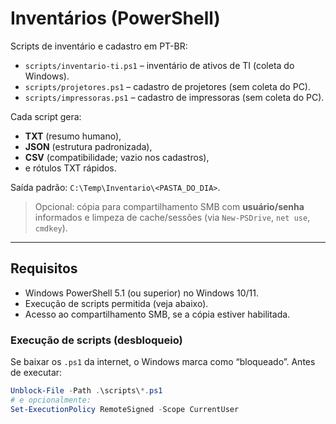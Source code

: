 # Inventários (PowerShell)

Scripts de inventário e cadastro em PT-BR:

- `scripts/inventario-ti.ps1` – inventário de ativos de TI (coleta do Windows).
- `scripts/projetores.ps1` – cadastro de projetores (sem coleta do PC).
- `scripts/impressoras.ps1` – cadastro de impressoras (sem coleta do PC).

Cada script gera:
- **TXT** (resumo humano),
- **JSON** (estrutura padronizada),
- **CSV** (compatibilidade; vazio nos cadastros),
- e rótulos TXT rápidos.

Saída padrão: `C:\Temp\Inventario\<PASTA_DO_DIA>`.

> Opcional: cópia para compartilhamento SMB com **usuário/senha** informados e limpeza de cache/sessões (via `New-PSDrive`, `net use`, `cmdkey`).

---

## Requisitos

- Windows PowerShell 5.1 (ou superior) no Windows 10/11.
- Execução de scripts permitida (veja abaixo).
- Acesso ao compartilhamento SMB, se a cópia estiver habilitada.

### Execução de scripts (desbloqueio)

Se baixar os `.ps1` da internet, o Windows marca como “bloqueado”. Antes de executar:

```powershell
Unblock-File -Path .\scripts\*.ps1
# e opcionalmente:
Set-ExecutionPolicy RemoteSigned -Scope CurrentUser
